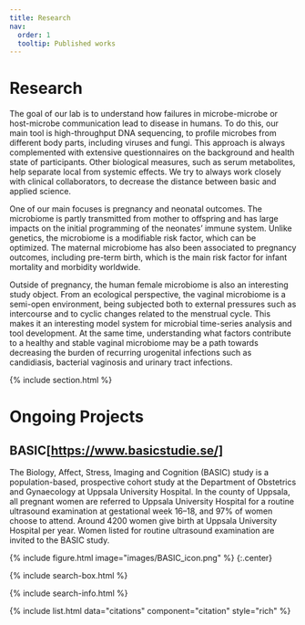 ```yaml
---
title: Research
nav:
  order: 1
  tooltip: Published works
---
```


# <i class="fas fa-microscope"></i>Research
The goal of our lab is to understand how failures in microbe-microbe or host-microbe communication lead to disease in humans. To do this, our main tool is high-throughput DNA sequencing, to profile microbes from different body parts, including viruses and fungi. This approach is always complemented with extensive questionnaires on the background and health state of participants. Other biological measures, such as serum metabolites, help separate local from systemic effects. We try to always work closely with clinical collaborators, to decrease the distance between basic and applied science.

One of our main focuses is pregnancy and neonatal outcomes. The microbiome is partly transmitted from mother to offspring and has large impacts on the initial programming of the neonates’ immune system. Unlike genetics, the microbiome is a modifiable risk factor, which can be optimized. The maternal microbiome has also been associated to pregnancy outcomes, including pre-term birth, which is the main risk factor for infant mortality and morbidity worldwide.

Outside of pregnancy, the human female microbiome is also an interesting study object. From an ecological perspective, the vaginal microbiome is a semi-open environment, being subjected both to external pressures such as intercourse and to cyclic changes related to the menstrual cycle. This makes it an interesting model system for microbial time-series analysis and tool development. At the same time, understanding what factors contribute to a healthy and stable vaginal microbiome may be a path towards decreasing the burden of recurring urogenital infections such as candidiasis, bacterial vaginosis and urinary tract infections.

{% include section.html %}
# <i class="fas fa-microscope"></i>Ongoing Projects
## BASIC[https://www.basicstudie.se/]
The Biology, Affect, Stress, Imaging and Cognition (BASIC) study is a population-based, prospective cohort study at the Department of Obstetrics and Gynaecology at Uppsala University Hospital. In the county of Uppsala, all pregnant women are referred to Uppsala University Hospital for a routine ultrasound examination at gestational week 16–18, and 97% of women choose to attend. Around 4200 women give birth at Uppsala University Hospital per year. Women listed for routine ultrasound examination are invited to the BASIC study.

{% include figure.html image="images/BASIC_icon.png" %}
{:.center}


{% include search-box.html %}

{% include search-info.html %}

{% include list.html data="citations" component="citation" style="rich" %}
